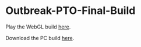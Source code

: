 # Outbreak-PTO-Final-Build

Play the WebGL build [here](https://marlinism.github.io/OUTBREAKPTO/Build/WebGL/index.html).

Download the PC build [here](https://github.com/marlinism/385Project/raw/main/Build/PC%20Build.zip).
